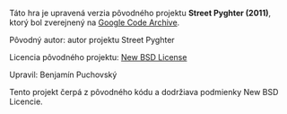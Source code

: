 Táto hra je upravená verzia pôvodného projektu **Street Pyghter (2011)**, ktorý bol zverejnený na [Google Code Archive](https://code.google.com/archive/p/street-pyghter/).

Pôvodný autor: autor projektu Street Pyghter

Licencia pôvodného projektu: [New BSD License](https://opensource.org/licenses/BSD-3-Clause)

Upravil: Benjamín Puchovský

Tento projekt čerpá z pôvodného kódu a dodržiava podmienky New BSD Licencie.
